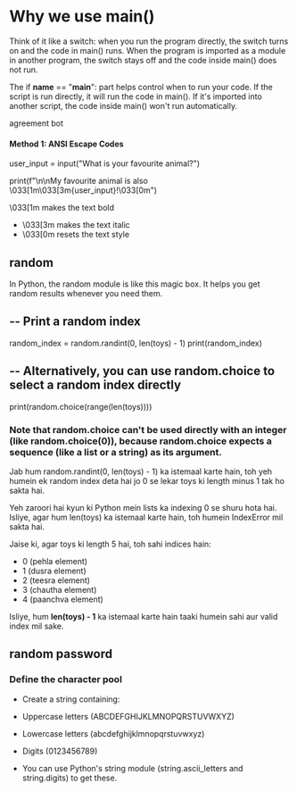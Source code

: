 # Why we use main() 
Think of it like a switch: when you run the program directly, the switch turns on and the code in main() runs. When the program is imported as a module in another program, the switch stays off and the code inside main() does not run.

The if __name__ == "__main__": part helps control when to run your code. If the script is run directly, it will run the code in main(). If it's imported into another script, the code inside main() won't run automatically.

 agreement bot 
#### Method 1: ANSI Escape Codes

user_input = input("What is your favourite animal?")

print(f"\n\nMy favourite animal is also \033[1m\033[3m{user_input}!\033[0m") 

 \033[1m makes the text bold
- \033[3m makes the text italic
- \033[0m resets the text style

## random
In Python, the random module is like this magic box. It helps you get random results whenever you need them.

## -- Print a random index
random_index = random.randint(0, len(toys) - 1)
print(random_index)

## -- Alternatively, you can use random.choice to select a random index directly
print(random.choice(range(len(toys))))


### Note that random.choice can't be used directly with an integer (like random.choice(0)), because random.choice expects a sequence (like a list or a string) as its argument.

Jab hum random.randint(0, len(toys) - 1) ka istemaal karte hain, 
toh yeh humein ek random index deta hai jo 0 se lekar toys ki length minus 1 tak ho sakta hai.

Yeh zaroori hai kyun ki Python mein lists ka indexing 0 se shuru hota hai. Isliye, agar hum len(toys) ka istemaal karte hain, toh humein IndexError mil sakta hai.

Jaise ki, agar toys ki length 5 hai, toh sahi indices hain:

- 0 (pehla element)
- 1 (dusra element)
- 2 (teesra element)
- 3 (chautha element)
- 4 (paanchva element)

Isliye, hum **len(toys) - 1** ka istemaal karte hain taaki humein sahi aur valid index mil sake.

## random password
### Define the character pool
- Create a string containing:
 - Uppercase letters (ABCDEFGHIJKLMNOPQRSTUVWXYZ)
 - Lowercase letters (abcdefghijklmnopqrstuvwxyz)
 - Digits (0123456789)

- You can use Python's string module (string.ascii_letters and string.digits) to get these.